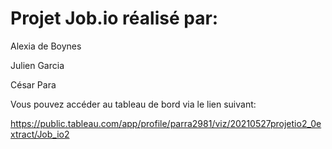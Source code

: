 # Projet Job.io réalisé par:

Alexia de Boynes

Julien Garcia

César Para

Vous pouvez accéder au tableau de bord via le lien suivant:

https://public.tableau.com/app/profile/parra2981/viz/20210527projetio2_0extract/Job_io2
